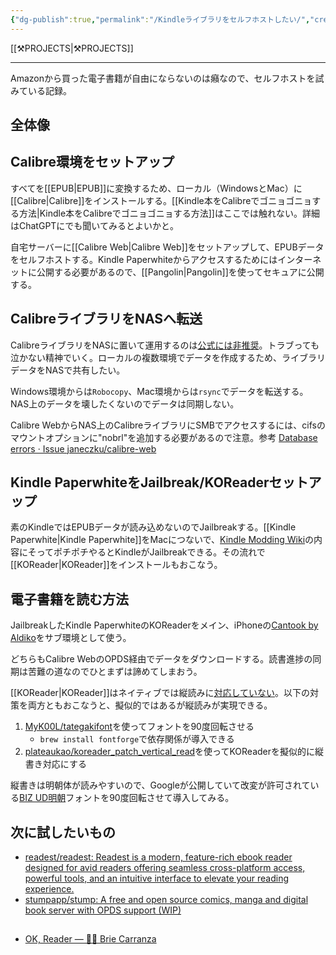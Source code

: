 ```yaml
---
{"dg-publish":true,"permalink":"/Kindleライブラリをセルフホストしたい/","created":"2025-05-30T10:53:49.239+09:00","updated":"2025-06-11T09:28:52.996+09:00"}
---
```


[[⚒️PROJECTS\|⚒️PROJECTS]]
***
Amazonから買った電子書籍が自由にならないのは癪なので、セルフホストを試みている記録。

## 全体像
<style> .container {font-family: sans-serif; text-align: center;} .button-wrapper button {z-index: 1;height: 40px; width: 100px; margin: 10px;padding: 5px;} .excalidraw .App-menu_top .buttonList { display: flex;} .excalidraw-wrapper { height: 800px; margin: 50px; position: relative;} :root[dir="ltr"] .excalidraw .layer-ui__wrapper .zen-mode-transition.App-menu_bottom--transition-left {transform: none;} </style><script src="https://cdn.jsdelivr.net/npm/react@17/umd/react.production.min.js"></script><script src="https://cdn.jsdelivr.net/npm/react-dom@17/umd/react-dom.production.min.js"></script><script type="text/javascript" src="https://cdn.jsdelivr.net/npm/@excalidraw/excalidraw@0/dist/excalidraw.production.min.js"></script><div id="Kindleライブラリをセルフホストしたい_2025-06-11_0921.37.excalidraw.md1"></div><script>(function(){const InitialData={"type":"excalidraw","version":2,"source":"https://github.com/zsviczian/obsidian-excalidraw-plugin/releases/tag/2.12.2","elements":[{"id":"MPeYe-ViVlo1eDp8HDi5H","type":"rectangle","x":-198.734375,"y":170.23828125,"width":112.26953125,"height":72.2421875,"angle":0,"strokeColor":"#1e1e1e","backgroundColor":"transparent","fillStyle":"solid","strokeWidth":2,"strokeStyle":"solid","roughness":1,"opacity":100,"groupIds":[],"frameId":null,"index":"a0","roundness":{"type":3},"seed":1175015651,"version":184,"versionNonce":274380781,"isDeleted":false,"boundElements":[{"type":"text","id":"5ua3wkUE"},{"id":"mjqhzDp5yhLtqEVZjDrJk","type":"arrow"},{"id":"dGUTG0NU88XJ1OL-vbCSm","type":"arrow"}],"updated":1749601594815,"link":null,"locked":false},{"id":"5ua3wkUE","type":"text","x":-161.09959411621094,"y":193.859375,"width":36.999969482421875,"height":25,"angle":0,"strokeColor":"#1e1e1e","backgroundColor":"transparent","fillStyle":"solid","strokeWidth":2,"strokeStyle":"solid","roughness":1,"opacity":100,"groupIds":[],"frameId":null,"index":"a1","roundness":null,"seed":1573762893,"version":160,"versionNonce":538046499,"isDeleted":false,"boundElements":[],"updated":1749601486238,"link":null,"locked":false,"text":"NAS","rawText":"NAS","fontSize":20,"fontFamily":5,"textAlign":"center","verticalAlign":"middle","containerId":"MPeYe-ViVlo1eDp8HDi5H","originalText":"NAS","autoResize":true,"lineHeight":1.25},{"id":"WJuyOtwg8kmEz4NPUSyxz","type":"rectangle","x":-328.71875,"y":80.6875,"width":89.54296875,"height":91.171875,"angle":0,"strokeColor":"#1e1e1e","backgroundColor":"transparent","fillStyle":"solid","strokeWidth":2,"strokeStyle":"solid","roughness":1,"opacity":100,"groupIds":[],"frameId":null,"index":"a2","roundness":{"type":3},"seed":2085108419,"version":87,"versionNonce":301473539,"isDeleted":false,"boundElements":[{"type":"text","id":"42lN9OFn"},{"id":"mjqhzDp5yhLtqEVZjDrJk","type":"arrow"}],"updated":1749601486238,"link":null,"locked":false},{"id":"42lN9OFn","type":"text","x":-315.52723693847656,"y":88.7734375,"width":63.159942626953125,"height":75,"angle":0,"strokeColor":"#1e1e1e","backgroundColor":"transparent","fillStyle":"solid","strokeWidth":2,"strokeStyle":"solid","roughness":1,"opacity":100,"groupIds":[],"frameId":null,"index":"a3","roundness":null,"seed":161556099,"version":66,"versionNonce":474171043,"isDeleted":false,"boundElements":[],"updated":1749601486238,"link":null,"locked":false,"text":"PC\nKindle\nCalibre","rawText":"PC\nKindle\nCalibre","fontSize":20,"fontFamily":5,"textAlign":"center","verticalAlign":"middle","containerId":"WJuyOtwg8kmEz4NPUSyxz","originalText":"PC\nKindle\nCalibre","autoResize":true,"lineHeight":1.25},{"id":"bosM1pmD9jQJvz5JZdPD8","type":"rectangle","x":-331.986328125,"y":247.98046875,"width":89.54296875,"height":91.171875,"angle":0,"strokeColor":"#1e1e1e","backgroundColor":"transparent","fillStyle":"solid","strokeWidth":2,"strokeStyle":"solid","roughness":1,"opacity":100,"groupIds":[],"frameId":null,"index":"a4","roundness":{"type":3},"seed":819857603,"version":186,"versionNonce":606484963,"isDeleted":false,"boundElements":[{"type":"text","id":"FX4I2a2u"},{"id":"dGUTG0NU88XJ1OL-vbCSm","type":"arrow"}],"updated":1749601486238,"link":null,"locked":false},{"id":"FX4I2a2u","type":"text","x":-318.79481506347656,"y":256.06640625,"width":63.159942626953125,"height":75,"angle":0,"strokeColor":"#1e1e1e","backgroundColor":"transparent","fillStyle":"solid","strokeWidth":2,"strokeStyle":"solid","roughness":1,"opacity":100,"groupIds":[],"frameId":null,"index":"a5","roundness":null,"seed":1111881827,"version":171,"versionNonce":1001063811,"isDeleted":false,"boundElements":[],"updated":1749601486238,"link":null,"locked":false,"text":"Mac\nKindle\nCalibre","rawText":"Mac\nKindle\nCalibre","fontSize":20,"fontFamily":5,"textAlign":"center","verticalAlign":"middle","containerId":"bosM1pmD9jQJvz5JZdPD8","originalText":"Mac\nKindle\nCalibre","autoResize":true,"lineHeight":1.25},{"id":"mjqhzDp5yhLtqEVZjDrJk","type":"arrow","x":-235.93500298280912,"y":121.429460296502,"width":31.280664459728996,"height":84.98752659184059,"angle":0,"strokeColor":"#1e1e1e","backgroundColor":"transparent","fillStyle":"solid","strokeWidth":2,"strokeStyle":"solid","roughness":1,"opacity":100,"groupIds":[],"frameId":null,"index":"a6","roundness":{"type":2},"seed":1939590691,"version":237,"versionNonce":866577613,"isDeleted":false,"boundElements":[],"updated":1749601957053,"link":null,"locked":false,"points":[[0,0],[31.280664459728996,84.98752659184059]],"lastCommittedPoint":null,"startBinding":{"elementId":"WJuyOtwg8kmEz4NPUSyxz","focus":-0.8090203750248721,"gap":4.62109375},"endBinding":{"elementId":"MPeYe-ViVlo1eDp8HDi5H","focus":-0.8940850639226737,"gap":7.171875},"startArrowhead":null,"endArrowhead":"arrow","elbowed":false},{"id":"dGUTG0NU88XJ1OL-vbCSm","type":"arrow","x":-238.25719290130235,"y":270.78559580155144,"width":36.33934898119071,"height":64.89877088879732,"angle":0,"strokeColor":"#1e1e1e","backgroundColor":"transparent","fillStyle":"solid","strokeWidth":2,"strokeStyle":"solid","roughness":1,"opacity":100,"groupIds":[],"frameId":null,"index":"a7","roundness":{"type":2},"seed":2024148621,"version":368,"versionNonce":791268141,"isDeleted":false,"boundElements":[],"updated":1749601957053,"link":null,"locked":false,"points":[[0,0],[36.33934898119071,-64.89877088879732]],"lastCommittedPoint":null,"startBinding":{"elementId":"bosM1pmD9jQJvz5JZdPD8","focus":0.5149846743412947,"gap":5.967836698517203},"endBinding":{"elementId":"MPeYe-ViVlo1eDp8HDi5H","focus":0.7802847436819075,"gap":3.8252585735172033},"startArrowhead":null,"endArrowhead":"arrow","elbowed":false},{"id":"KMz4HXPkkeEloZ65BiHlw","type":"rectangle","x":-51.015625,"y":101.0625,"width":125.48828125000001,"height":204.78515625,"angle":0,"strokeColor":"#1e1e1e","backgroundColor":"transparent","fillStyle":"solid","strokeWidth":2,"strokeStyle":"solid","roughness":1,"opacity":100,"groupIds":[],"frameId":null,"index":"a8","roundness":{"type":3},"seed":1405821325,"version":146,"versionNonce":672303331,"isDeleted":false,"boundElements":[{"type":"text","id":"WV44mSej"}],"updated":1749601757262,"link":null,"locked":false},{"id":"WV44mSej","type":"text","x":-42.44142913818359,"y":153.455078125,"width":108.33988952636719,"height":100,"angle":0,"strokeColor":"#1e1e1e","backgroundColor":"transparent","fillStyle":"solid","strokeWidth":2,"strokeStyle":"solid","roughness":1,"opacity":100,"groupIds":[],"frameId":null,"index":"a8V","roundness":null,"seed":529270883,"version":98,"versionNonce":1255358029,"isDeleted":false,"boundElements":[],"updated":1749601818395,"link":null,"locked":false,"text":"Docker\nServer\n\nCalibre-Web","rawText":"Docker Server\n\nCalibre-Web","fontSize":20,"fontFamily":5,"textAlign":"center","verticalAlign":"middle","containerId":"KMz4HXPkkeEloZ65BiHlw","originalText":"Docker Server\n\nCalibre-Web","autoResize":true,"lineHeight":1.25},{"id":"aWaGtrhof_60QbOx5lZ3A","type":"line","x":-83.21484375,"y":209.05078125,"width":34.34765625,"height":1,"angle":0,"strokeColor":"#1e1e1e","backgroundColor":"transparent","fillStyle":"solid","strokeWidth":2,"strokeStyle":"solid","roughness":1,"opacity":100,"groupIds":[],"frameId":null,"index":"aC","roundness":{"type":2},"seed":1183163651,"version":23,"versionNonce":470803267,"isDeleted":false,"boundElements":[],"updated":1749601790137,"link":null,"locked":false,"points":[[0,0],[34.34765625,1]],"lastCommittedPoint":null,"startBinding":null,"endBinding":null,"startArrowhead":null,"endArrowhead":null,"polygon":false},{"id":"rI3CyBsALhVHcKCq9a2Da","type":"rectangle","x":309.94010416666663,"y":50.49479166666663,"width":129.984375,"height":135,"angle":0,"strokeColor":"#1e1e1e","backgroundColor":"transparent","fillStyle":"solid","strokeWidth":2,"strokeStyle":"solid","roughness":1,"opacity":100,"groupIds":[],"frameId":null,"index":"aD","roundness":{"type":3},"seed":1045401635,"version":174,"versionNonce":221232493,"isDeleted":false,"boundElements":[{"type":"text","id":"iRKXtVcU"},{"id":"yvTW0M104zx4gXk6nAjbl","type":"arrow"}],"updated":1749601756990,"link":null,"locked":false},{"id":"iRKXtVcU","type":"text","x":321.7923380533854,"y":92.99479166666663,"width":106.2799072265625,"height":50,"angle":0,"strokeColor":"#1e1e1e","backgroundColor":"transparent","fillStyle":"solid","strokeWidth":2,"strokeStyle":"solid","roughness":1,"opacity":100,"groupIds":[],"frameId":null,"index":"aE","roundness":null,"seed":1733369379,"version":108,"versionNonce":1284474829,"isDeleted":false,"boundElements":[],"updated":1749601756990,"link":null,"locked":false,"text":"Kindle\nPaperwhite","rawText":"Kindle\nPaperwhite","fontSize":20,"fontFamily":5,"textAlign":"center","verticalAlign":"middle","containerId":"rI3CyBsALhVHcKCq9a2Da","originalText":"Kindle\nPaperwhite","autoResize":true,"lineHeight":1.25},{"id":"GcW4vi6SOkrAXguaQJIsj","type":"rectangle","x":312.00651041666663,"y":216.96354166666663,"width":129.984375,"height":135,"angle":0,"strokeColor":"#1e1e1e","backgroundColor":"transparent","fillStyle":"solid","strokeWidth":2,"strokeStyle":"solid","roughness":1,"opacity":100,"groupIds":[],"frameId":null,"index":"aG","roundness":{"type":3},"seed":1994982723,"version":230,"versionNonce":1576819715,"isDeleted":false,"boundElements":[{"type":"text","id":"vIJ3aHyN"},{"id":"-XKHs3Nkzz8v3n6WlL_kI","type":"arrow"}],"updated":1749601760711,"link":null,"locked":false},{"id":"vIJ3aHyN","type":"text","x":345.2787195841471,"y":246.96354166666663,"width":63.43995666503906,"height":75,"angle":0,"strokeColor":"#1e1e1e","backgroundColor":"transparent","fillStyle":"solid","strokeWidth":2,"strokeStyle":"solid","roughness":1,"opacity":100,"groupIds":[],"frameId":null,"index":"aH","roundness":null,"seed":1992123619,"version":182,"versionNonce":1384334115,"isDeleted":false,"boundElements":[],"updated":1749601921795,"link":null,"locked":false,"text":"iPhone\n\nTBD","rawText":"iPhone\n\nTBD","fontSize":20,"fontFamily":5,"textAlign":"center","verticalAlign":"middle","containerId":"GcW4vi6SOkrAXguaQJIsj","originalText":"iPhone\n\nTBD","autoResize":true,"lineHeight":1.25},{"id":"yvTW0M104zx4gXk6nAjbl","type":"arrow","x":306.6113034947427,"y":115.15610761606962,"width":53.01622051149522,"height":82.63968922909649,"angle":0,"strokeColor":"#1e1e1e","backgroundColor":"transparent","fillStyle":"solid","strokeWidth":2,"strokeStyle":"solid","roughness":1,"opacity":100,"groupIds":[],"frameId":null,"index":"aI","roundness":{"type":2},"seed":2083067043,"version":207,"versionNonce":1540902061,"isDeleted":false,"boundElements":[],"updated":1749601957054,"link":null,"locked":false,"points":[[0,0],[-53.01622051149522,82.63968922909649]],"lastCommittedPoint":null,"startBinding":{"elementId":"rI3CyBsALhVHcKCq9a2Da","focus":0.647628366397134,"gap":4.79296875},"endBinding":{"elementId":"cgyTcU0QIgeDW9TmBeov1","focus":0.4529904361265534,"gap":2.6790364583333712},"startArrowhead":null,"endArrowhead":"arrow","elbowed":false},{"id":"-XKHs3Nkzz8v3n6WlL_kI","type":"arrow","x":310.3960753959893,"y":294.5783158966385,"width":56.08607554075496,"height":74.96586793789672,"angle":0,"strokeColor":"#1e1e1e","backgroundColor":"transparent","fillStyle":"solid","strokeWidth":2,"strokeStyle":"solid","roughness":1,"opacity":100,"groupIds":[],"frameId":null,"index":"aJ","roundness":{"type":2},"seed":441758637,"version":178,"versionNonce":141008461,"isDeleted":false,"boundElements":[],"updated":1749601957054,"link":null,"locked":false,"points":[[0,0],[-56.08607554075496,-74.96586793789672]],"lastCommittedPoint":null,"startBinding":{"elementId":"GcW4vi6SOkrAXguaQJIsj","focus":-0.642222418461405,"gap":2.3203125},"endBinding":{"elementId":"cgyTcU0QIgeDW9TmBeov1","focus":-0.39848386679307624,"gap":4.009765625000114},"startArrowhead":null,"endArrowhead":"arrow","elbowed":false},{"id":"cgyTcU0QIgeDW9TmBeov1","type":"rectangle","x":126.69075520833326,"y":104.72721354166663,"width":125.48828125000001,"height":204.78515625,"angle":0,"strokeColor":"#1e1e1e","backgroundColor":"transparent","fillStyle":"solid","strokeWidth":2,"strokeStyle":"solid","roughness":1,"opacity":100,"groupIds":[],"frameId":null,"index":"aK","roundness":{"type":3},"seed":364850701,"version":207,"versionNonce":1855309827,"isDeleted":false,"boundElements":[{"type":"text","id":"BOsUxkHg"},{"id":"-XKHs3Nkzz8v3n6WlL_kI","type":"arrow"},{"id":"yvTW0M104zx4gXk6nAjbl","type":"arrow"}],"updated":1749601788281,"link":null,"locked":false},{"id":"BOsUxkHg","type":"text","x":150.3349278767903,"y":169.61979166666663,"width":78.19993591308594,"height":75,"angle":0,"strokeColor":"#1e1e1e","backgroundColor":"transparent","fillStyle":"solid","strokeWidth":2,"strokeStyle":"solid","roughness":1,"opacity":100,"groupIds":[],"frameId":null,"index":"aL","roundness":null,"seed":1059578989,"version":159,"versionNonce":1543381475,"isDeleted":false,"boundElements":[],"updated":1749601781512,"link":null,"locked":false,"text":"VPS\n\nPangolin","rawText":"VPS\n\nPangolin","fontSize":20,"fontFamily":5,"textAlign":"center","verticalAlign":"middle","containerId":"cgyTcU0QIgeDW9TmBeov1","originalText":"VPS\n\nPangolin","autoResize":true,"lineHeight":1.25},{"id":"NazH-JSgtlQTwz0Xda-gP","type":"line","x":75.7060793465717,"y":212.90377883831087,"width":48.97005208333337,"height":0.7656250000001137,"angle":0,"strokeColor":"#1e1e1e","backgroundColor":"transparent","fillStyle":"solid","strokeWidth":2,"strokeStyle":"solid","roughness":1,"opacity":100,"groupIds":[],"frameId":null,"index":"aM","roundness":{"type":2},"seed":1196830509,"version":162,"versionNonce":1757174893,"isDeleted":false,"boundElements":[],"updated":1749601805391,"link":null,"locked":false,"points":[[0,0],[48.97005208333337,0.7656250000001137]],"lastCommittedPoint":null,"startBinding":null,"endBinding":null,"startArrowhead":null,"endArrowhead":null,"polygon":false},{"id":"xfn0x1LzNNXkGSoGG2WU_","type":"rectangle","x":-221.64583333333354,"y":46.95703124999994,"width":305.7682291666668,"height":303.1380208333333,"angle":0,"strokeColor":"#1e1e1e","backgroundColor":"transparent","fillStyle":"solid","strokeWidth":2,"strokeStyle":"solid","roughness":1,"opacity":100,"groupIds":[],"frameId":null,"index":"aN","roundness":{"type":3},"seed":116670627,"version":147,"versionNonce":1450732163,"isDeleted":false,"boundElements":[],"updated":1749601901070,"link":null,"locked":false},{"id":"7VJFZ0NU","type":"text","x":-196.2148437500001,"y":57.07161458333326,"width":95.85993957519531,"height":25,"angle":0,"strokeColor":"#1e1e1e","backgroundColor":"transparent","fillStyle":"solid","strokeWidth":2,"strokeStyle":"solid","roughness":1,"opacity":100,"groupIds":[],"frameId":null,"index":"aO","roundness":null,"seed":525474787,"version":120,"versionNonce":1242918541,"isDeleted":false,"boundElements":[],"updated":1749601905774,"link":null,"locked":false,"text":"HOMELAB","rawText":"HOMELAB","fontSize":20,"fontFamily":5,"textAlign":"left","verticalAlign":"top","containerId":null,"originalText":"HOMELAB","autoResize":true,"lineHeight":1.25}],"appState":{"theme":"light","viewBackgroundColor":"#ffffff","currentItemStrokeColor":"#1e1e1e","currentItemBackgroundColor":"transparent","currentItemFillStyle":"solid","currentItemStrokeWidth":2,"currentItemStrokeStyle":"solid","currentItemRoughness":1,"currentItemOpacity":100,"currentItemFontFamily":5,"currentItemFontSize":20,"currentItemTextAlign":"left","currentItemStartArrowhead":null,"currentItemEndArrowhead":"arrow","currentItemArrowType":"round","scrollX":352.3539417388178,"scrollY":263.2024164939105,"zoom":{"value":0.86104},"currentItemRoundness":"round","gridSize":20,"gridStep":5,"gridModeEnabled":false,"gridColor":{"Bold":"rgba(217, 217, 217, 0.5)","Regular":"rgba(230, 230, 230, 0.5)"},"currentStrokeOptions":null,"frameRendering":{"enabled":true,"clip":true,"name":true,"outline":true},"objectsSnapModeEnabled":false,"activeTool":{"type":"selection","customType":null,"locked":false,"fromSelection":false,"lastActiveTool":null}},"files":{}};InitialData.scrollToContent=true;App=()=>{const e=React.useRef(null),t=React.useRef(null),[n,i]=React.useState({width:void 0,height:void 0});return React.useEffect(()=>{i({width:t.current.getBoundingClientRect().width,height:t.current.getBoundingClientRect().height});const e=()=>{i({width:t.current.getBoundingClientRect().width,height:t.current.getBoundingClientRect().height})};return window.addEventListener("resize",e),()=>window.removeEventListener("resize",e)},[t]),React.createElement(React.Fragment,null,React.createElement("div",{className:"excalidraw-wrapper",ref:t},React.createElement(ExcalidrawLib.Excalidraw,{ref:e,width:n.width,height:n.height,initialData:InitialData,viewModeEnabled:!0,zenModeEnabled:!0,gridModeEnabled:!1})))},excalidrawWrapper=document.getElementById("Kindleライブラリをセルフホストしたい_2025-06-11_0921.37.excalidraw.md1");ReactDOM.render(React.createElement(App),excalidrawWrapper);})();</script>
## Calibre環境をセットアップ
すべてを[[EPUB\|EPUB]]に変換するため、ローカル（WindowsとMac）に[[Calibre\|Calibre]]をインストールする。[[Kindle本をCalibreでゴニョゴニョする方法\|Kindle本をCalibreでゴニョゴニョする方法]]はここでは触れない。詳細はChatGPTにでも聞いてみるとよいかと。

自宅サーバーに[[Calibre Web\|Calibre Web]]をセットアップして、EPUBデータをセルフホストする。Kindle Paperwhiteからアクセスするためにはインターネットに公開する必要があるので、[[Pangolin\|Pangolin]]を使ってセキュアに公開する。
## CalibreライブラリをNASへ転送
CalibreライブラリをNASに置いて運用するのは[公式には非推奨](https://manual.calibre-ebook.com/ja/faq.html#i-am-getting-errors-with-my-calibre-library-on-a-networked-drive-nas)。トラブっても泣かない精神でいく。ローカルの複数環境でデータを作成するため、ライブラリデータをNASで共有したい。

Windows環境からは`Robocopy`、Mac環境からは`rsync`でデータを転送する。NAS上のデータを壊したくないのでデータは同期しない。

Calibre WebからNAS上のCalibreライブラリにSMBでアクセスするには、cifsのマウントオプションに"nobrl"を追加する必要があるので注意。参考 [Database errors · Issue janeczku/calibre-web](https://github.com/janeczku/calibre-web/issues/2698#issuecomment-1533893962)
## Kindle PaperwhiteをJailbreak/KOReaderセットアップ
素のKindleではEPUBデータが読み込めないのでJailbreakする。[[Kindle Paperwhite\|Kindle Paperwhite]]をMacにつないで、[Kindle Modding Wiki](https://kindlemodding.org/)の内容にそってポチポチやるとKindleがJailbreakできる。その流れで[[KOReader\|KOReader]]をインストールもおこなう。
## 電子書籍を読む方法
JailbreakしたKindle PaperwhiteのKOReaderをメイン、iPhoneの[Cantook by Aldiko](https://apps.apple.com/jp/app/cantook-by-aldiko/id1476410111)をサブ環境として使う。

どちらもCalibre WebのOPDS経由でデータをダウンロードする。読書進捗の同期は苦難の道なのでひとまずは諦めてしまおう。

[[KOReader\|KOReader]]はネイティブでは縦読みに[対応していない](https://github.com/koreader/koreader/issues/11469)。以下の対策を両方ともおこなうと、擬似的ではあるが縦読みが実現できる。

1. [MyK00L/tategakifont](https://github.com/MyK00L/tategakifont)を使ってフォントを90度回転させる
	- `brew install fontforge`で依存関係が導入できる
2. [plateaukao/koreader\_patch\_vertical\_read](https://github.com/plateaukao/koreader_patch_vertical_read?tab=readme-ov-file)を使ってKOReaderを擬似的に縦書き対応にする

縦書きは明朝体が読みやすいので、Googleが公開していて改変が許可されている[BIZ UD明朝](https://fonts.google.com/specimen/BIZ+UDMincho/license)フォントを90度回転させて導入してみる。

## 次に試したいもの
- [readest/readest: Readest is a modern, feature-rich ebook reader designed for avid readers offering seamless cross-platform access, powerful tools, and an intuitive interface to elevate your reading experience.](https://github.com/readest/readest)
- [stumpapp/stump: A free and open source comics, manga and digital book server with OPDS support (WIP)](https://github.com/stumpapp/stump)

## 
- [OK, Reader — 🦄🌈 Brie Carranza](https://brie.dev/ok-reader/)
